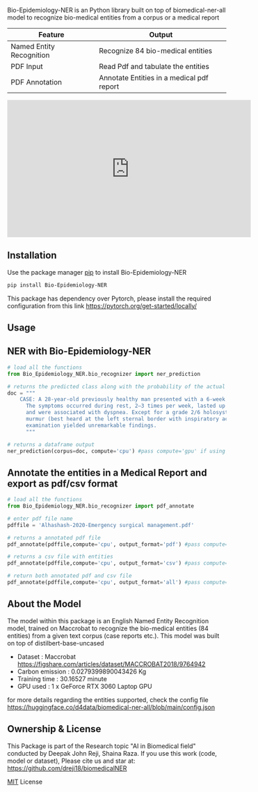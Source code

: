Bio-Epidemiology-NER is an Python library built on top of biomedical-ner-all model to recognize bio-medical entities from a corpus or a medical report

| Feature  | Output  |
|---|---|
| Named Entity Recognition | Recognize 84 bio-medical entities |
| PDF Input | Read Pdf and tabulate the entities|
| PDF Annotation | Annotate Entities in a medical pdf report|

<iframe width="560" height="315" src="https://www.youtube.com/embed/rYJOpUVWszY" title="YouTube video player" frameborder="0" allow="accelerometer; autoplay; clipboard-write; encrypted-media; gyroscope; picture-in-picture" allowfullscreen></iframe>


## Installation

Use the package manager [pip](https://pip.pypa.io/en/stable/) to install Bio-Epidemiology-NER

```bash
pip install Bio-Epidemiology-NER
```

This package has dependency over Pytorch, please install the required configuration from this link https://pytorch.org/get-started/locally/

## Usage

## NER with Bio-Epidemiology-NER
```python
# load all the functions
from Bio_Epidemiology_NER.bio_recognizer import ner_prediction

# returns the predicted class along with the probability of the actual EnvBert model
doc = """
	CASE: A 28-year-old previously healthy man presented with a 6-week history of palpitations. 
      The symptoms occurred during rest, 2–3 times per week, lasted up to 30 minutes at a time 
      and were associated with dyspnea. Except for a grade 2/6 holosystolic tricuspid regurgitation 
      murmur (best heard at the left sternal border with inspiratory accentuation), physical 
      examination yielded unremarkable findings.
      """

# returns a dataframe output
ner_prediction(corpus=doc, compute='cpu') #pass compute='gpu' if using gpu

```

## Annotate the entities in a Medical Report and export as pdf/csv format 
```python
# load all the functions
from Bio_Epidemiology_NER.bio_recognizer import pdf_annotate

# enter pdf file name
pdffile = 'Alhashash-2020-Emergency surgical management.pdf'

# returns a annotated pdf file
pdf_annotate(pdffile,compute='cpu', output_format='pdf') #pass compute='gpu' if using gpu

# returns a csv file with entities
pdf_annotate(pdffile,compute='cpu', output_format='csv') #pass compute='gpu' if using gpu

# return both annotated pdf and csv file
pdf_annotate(pdffile,compute='cpu', output_format='all') #pass compute='gpu' if using gpu

```


## About the Model
The model within this package is an English Named Entity Recognition model, trained on Maccrobat to recognize the bio-medical entities (84 entities) from a given text corpus (case reports etc.). This model was built on top of distilbert-base-uncased

- Dataset : Maccrobat https://figshare.com/articles/dataset/MACCROBAT2018/9764942
- Carbon emission : 0.0279399890043426 Kg
- Training time : 30.16527 minute
- GPU used : 1 x GeForce RTX 3060 Laptop GPU

for more details regarding the entities supported, check the config file https://huggingface.co/d4data/biomedical-ner-all/blob/main/config.json

## Ownership & License
This Package is part of the Research topic "AI in Biomedical field" conducted by Deepak John Reji, Shaina Raza. If you use this work (code, model or dataset),
Please cite us and star at: https://github.com/dreji18/biomedicalNER

[MIT](https://choosealicense.com/licenses/mit/) License
